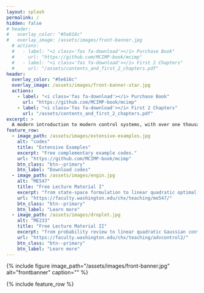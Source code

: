 ```yaml
---
layout: splash
permalink: /
hidden: false
# header:
#   overlay_color: "#5e616c"
#   overlay_image: /assets/images/front-banner.jpg
  # actions:
  #   - label: "<i class='fas fa-download'></i> Purchase Book"
  #     url: "https://github.com/MCIMP-book/mcimp"
  #   - label: "<i class='fas fa-download'></i> First 2 Chapters"
  #     url: "/assets/contents_and_first_2_chapters.pdf"
header:
  overlay_color: "#5e616c"
  overlay_image: /assets/images/front-banner-star.jpg
  actions:
    - label: "<i class='fas fa-download'></i> Purchase Book"
      url: "https://github.com/MCIMP-book/mcimp"
    - label: "<i class='fas fa-download'></i> First 2 Chapters"
      url: "/assets/contents_and_first_2_chapters.pdf"
excerpt: >
  A modern introduction to modern control systems, with over one thousand lines of codes and example illustrations in MATLAB and Python. Exploit how to use state-space methods to make, study, and control dynamic systems.<br />
feature_row:
  - image_path: /assets/images/extensive-examples.jpg
    alt: "codes"
    title: "Extensive Examples"
    excerpt: "Free complementary example codes."
    url: "https://github.com/MCIMP-book/mcimp"
    btn_class: "btn--primary"
    btn_label: "Download codes"
  - image_path: /assets/images/engin.jpg
    alt: "ME547"
    title: "Free Lecture Material I"
    excerpt: "from state-space formulation to linear quadratic optimal control (UW ME547)"
    url: "https://faculty.washington.edu/chx/teaching/me547/"
    btn_class: "btn--primary"
    btn_label: "Learn more"
  - image_path: /assets/images/droplet.jpg
    alt: "ME233"
    title: "Free Lecture Material II"
    excerpt: "from probability review to linear quadratic Gaussian control (UC Berkeley ME 233 Sp 14)"
    url: "https://faculty.washington.edu/chx/teaching/advcontrol2/"
    btn_class: "btn--primary"
    btn_label: "Learn more"      
---
```


{% include figure image_path="/assets/images/front-banner.jpg" alt="frontbanner" caption="" %}

{% include feature_row %}

<!-- to include more rows: -->
<!-- {% include feature_row id="feature_row2" type="left" %}

{% include feature_row id="feature_row3" type="right" %}

{% include feature_row id="feature_row4" type="center" %}  -->